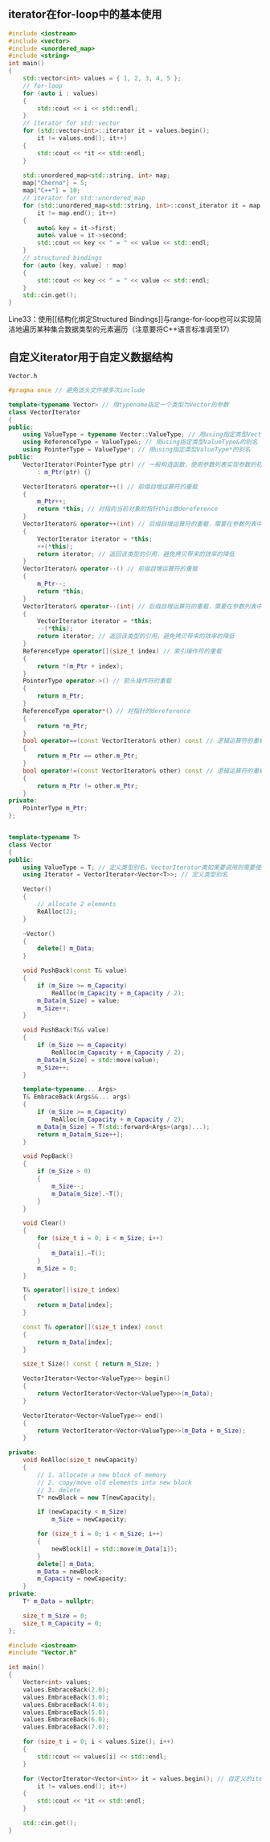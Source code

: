 ## iterator在for-loop中的基本使用

```c++
#include <iostream>
#include <vector>
#include <unordered_map>
#include <string>
int main()
{
	std::vector<int> values = { 1, 2, 3, 4, 5 };
	// for-loop
	for (auto i : values)
	{
		std::cout << i << std::endl;
	}
	// iterator for std::vector
	for (std::vector<int>::iterator it = values.begin(); 
		it != values.end(); it++)
	{
		std::cout << *it << std::endl;
	}
	
	std::unordered_map<std::string, int> map;
	map["Cherno"] = 5;
	map["C++"] = 10;
	// iterator for std::unordered_map
	for (std::unordered_map<std::string, int>::const_iterator it = map.begin();
		it != map.end(); it++)
	{
		auto& key = it->first;
		auto& value = it->second;
		std::cout << key << " = " << value << std::endl;
	}
	// structured bindings
	for (auto [key, value] : map)
	{
		std::cout << key << " = " << value << std::endl;
	}
	std::cin.get();
} 
```

Line33：使用[[结构化绑定Structured Bindings]]与range-for-loop也可以实现简洁地遍历某种集合数据类型的元素遍历（注意要将C++语言标准调至17）
## 自定义iterator用于自定义数据结构

```Vector.h```
```c++
#pragma once // 避免该头文件被多次include

template<typename Vector> // 用typename指定一个类型为Vector的参数
class VectorIterator
{
public:
	using ValueType = typename Vector::ValueType; // 用using指定类型Vector::ValueType的别名
	using ReferenceType = ValueType&; // 用using指定类型ValueType&的别名
	using PointerType = ValueType*; // 用using指定类型ValueType*的别名
public:
	VectorIterator(PointerType ptr) // 一般构造函数，使用参数列表实现参数的初始化
		: m_Ptr(ptr) {}

	VectorIterator& operator++() // 前缀自增运算符的重载
	{
		m_Ptr++;
		return *this; // 对指向当前对象的指针this做dereference
	}
	VectorIterator& operator++(int) // 后缀自增运算符的重载，需要在参数列表中指定int
	{
		VectorIterator iterator = *this;
		++(*this);
		return iterator; // 返回该类型的引用，避免拷贝带来的效率的降低
	}
	VectorIterator& operator--() // 前缀自增运算符的重载
	{
		m_Ptr--;
		return *this;
	}
	VectorIterator& operator--(int) // 后缀自增运算符的重载，需要在参数列表中指定int
	{
		VectorIterator iterator = *this;
		--(*this);
		return iterator; // 返回该类型的引用，避免拷贝带来的效率的降低
	}
	ReferenceType operator[](size_t index) // 索引操作符的重载
	{
		return *(m_Ptr + index);
	}
	PointerType operator->() // 箭头操作符的重载
	{
		return m_Ptr;
	}
	ReferenceType operator*() // 对指针的dereference
	{
		return *m_Ptr;
	}
	bool operator==(const VectorIterator& other) const // 逻辑运算符的重载
	{
		return m_Ptr == other.m_Ptr;
	}
	bool operator!=(const VectorIterator& other) const // 逻辑运算符的重载
	{
		return m_Ptr != other.m_Ptr;
	}
private:
	PointerType m_Ptr;
};


template<typename T>
class Vector
{
public:
	using ValueType = T; // 定义类型别名，VectorIterator类如果要调用则需要使用对Vector使用域操作符
	using Iterator = VectorIterator<Vector<T>>; // 定义类型别名

	Vector()
	{
		// allocate 2 elements
		ReAlloc(2);
	}

	~Vector()
	{
		delete[] m_Data;
	}

	void PushBack(const T& value)
	{
		if (m_Size >= m_Capacity)
			ReAlloc(m_Capacity + m_Capacity / 2);
		m_Data[m_Size] = value;
		m_Size++;
	}

	void PushBack(T&& value)
	{
		if (m_Size >= m_Capacity)
			ReAlloc(m_Capacity + m_Capacity / 2);
		m_Data[m_Size] = std::move(value);
		m_Size++;
	}

	template<typename... Args>
	T& EmbraceBack(Args&&... args)
	{
		if (m_Size >= m_Capacity)
			ReAlloc(m_Capacity + m_Capacity / 2);
		m_Data[m_Size] = T(std::forward<Args>(args)...);
		return m_Data[m_Size++];
	}

	void PopBack()
	{
		if (m_Size > 0)
		{
			m_Size--;
			m_Data[m_Size].~T();
		}
	}

	void Clear()
	{
		for (size_t i = 0; i < m_Size; i++)
		{
			m_Data[i].~T();
		}
		m_Size = 0;
	}

	T& operator[](size_t index)
	{
		return m_Data[index];
	}

	const T& operator[](size_t index) const
	{
		return m_Data[index];
	}

	size_t Size() const { return m_Size; }

	VectorIterator<Vector<ValueType>> begin()
	{
		return VectorIterator<Vector<ValueType>>(m_Data);
	}

	VectorIterator<Vector<ValueType>> end()
	{
		return VectorIterator<Vector<ValueType>>(m_Data + m_Size);
	}

private:
	void ReAlloc(size_t newCapacity)
	{
		// 1. allocate a new block of memory
		// 2. copy/move old elements into new block
		// 3. delete
		T* newBlock = new T[newCapacity];

		if (newCapacity < m_Size)
			m_Size = newCapacity;

		for (size_t i = 0; i < m_Size; i++)
		{
			newBlock[i] = std::move(m_Data[i]);
		}
		delete[] m_Data;
		m_Data = newBlock;
		m_Capacity = newCapacity;
	}
private:
	T* m_Data = nullptr;

	size_t m_Size = 0;
	size_t m_Capacity = 0;
};
```

```c++
#include <iostream>
#include "Vector.h"

int main()
{
	Vector<int> values;
	values.EmbraceBack(2.0);
	values.EmbraceBack(3.0);
	values.EmbraceBack(4.0);
	values.EmbraceBack(5.0);
	values.EmbraceBack(6.0);
	values.EmbraceBack(7.0);

	for (size_t i = 0; i < values.Size(); i++)
	{
		std::cout << values[i] << std::endl;
	}

	for (VectorIterator<Vector<int>> it = values.begin(); // 自定义的iterator
		it != values.end(); it++)
	{
		std::cout << *it << std::endl;
	}

	std::cin.get();
}
```